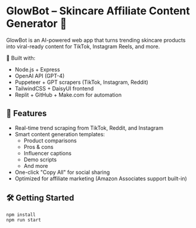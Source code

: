 # GlowBot – Skincare Affiliate Content Generator 💸

GlowBot is an AI-powered web app that turns trending skincare products into viral-ready content for TikTok, Instagram Reels, and more.

🧠 Built with:
- Node.js + Express
- OpenAI API (GPT-4)
- Puppeteer + GPT scrapers (TikTok, Instagram, Reddit)
- TailwindCSS + DaisyUI frontend
- Replit + GitHub + Make.com for automation

## 🚀 Features
- Real-time trend scraping from TikTok, Reddit, and Instagram
- Smart content generation templates:
  - Product comparisons
  - Pros & cons
  - Influencer captions
  - Demo scripts
  - And more
- One-click "Copy All" for social sharing
- Optimized for affiliate marketing (Amazon Associates support built-in)

## 🛠️ Getting Started
```bash
npm install
npm run start
